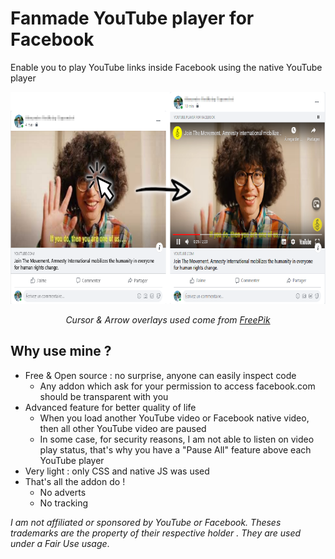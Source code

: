 # Fanmade YouTube player for Facebook
Enable you to play YouTube links inside Facebook using the native YouTube player

<p align="center">
  <img width="730" height="339" src="https://github.com/RedRelay/YouTube-player-For-Facebook/blob/master/YT4FB.png?raw=true" alt="Addon preview">
<p align="center"><i>Cursor & Arrow overlays used come from <a href="https://www.freepik.com/" target="_blank">FreePik</a></i></p>
</p>

## Why use mine ?

* Free & Open source : no surprise, anyone can easily inspect code
    * Any addon which ask for your permission to access facebook.com should be transparent with you
* Advanced feature for better quality of life
    * When you load another YouTube video or Facebook native video, then all other YouTube video are paused
    * In some case, for security reasons, I am not able to listen on video play status, that's why you have a "Pause All" feature above each YouTube player
* Very light : only CSS and native JS was used
* That's all the addon do !
    * No adverts
    * No tracking

*I am not affiliated or sponsored by YouTube or Facebook.
Theses trademarks are the property of their respective holder .
They are used under a Fair Use usage*.
